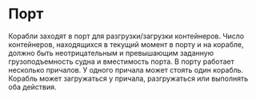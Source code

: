 # Порт
Корабли заходят в порт для разгрузки/загрузки контейнеров. Число контейнеров, находящихся в текущий момент в порту и на корабле, должно быть неотрицательным и превышающим заданную грузоподъемность судна и вместимость порта. В порту работает несколько причалов. У одного причала может стоять один корабль. Корабль может загружаться у причала, разгружаться или выполнять оба действия.
